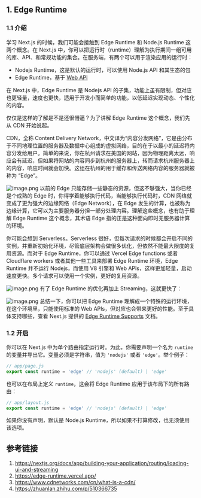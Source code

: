 ## 1. Edge Runtime

### 1.1 介绍

学习 Next.js 的时候，我们可能会接触到 Edge Runtime 和 Node.js Runtime 这两个概念。在 Next.js 中，你可以把运行时（runtime）理解为执行期间一组可用的库、API、和常规功能的集合。在服务端，有两个可以用于渲染应用的运行时：

*   Nodejs Runtime，这是默认的运行时，可以使用 Node.js API 和其生态的包
*   Edge Runtime，基于 [Web API](https://nextjs.org/docs/app/api-reference/edge)

在 Next.js 中，Edge Runtime 是 Nodejs API 的子集，功能上虽有限制，但对应也更轻量，速度也更快，适用于开发小而简单的功能，以低延迟实现动态、个性化的内容。

仅仅是这样的了解是不是还很懵逼？为了讲解 Edge Runtime 这个概念，我们先从 CDN 开始说起。

CDN，全称 Content Delivery Network，中文译为“内容分发网络”，它是由分布于不同地理位置的服务器及数据中心组成的虚拟网络，目的在于以最小的延迟将内容分发给用户。简单的来说，你在杭州请求在美国的网站，因为物理距离太远，响应会有延迟，但如果将网站的内容同步到杭州的服务器上，转而请求杭州服务器上的内容，响应时间就会加快。这组在杭州的用于缓存和传送网络内容的服务器就被称为 “Edge”。

![image.png](https://p3-juejin.byteimg.com/tos-cn-i-k3u1fbpfcp/a2a3950cc3954c3481d299f66fd5a810~tplv-k3u1fbpfcp-jj-mark:0:0:0:0:q75.image#?w=1536\&h=1409\&s=231537\&e=png\&a=1\&b=f3f3f3)
以前的 Edge 只能存储一些静态的资源，但这不够强大，当你已经是个成熟的 Edge 时，你得学着能够执行代码，当能够执行代码时，CDN 网络就变成了更为强大的边缘网络（Edge Network），在 Edge 发生的计算，也被称为边缘计算，它可以为主要服务器分担一部分处理内容。理解这些概念，也有助于理解 Edge Runtime 这个概念，其术语 Edge 指的正是这种面向即时无服务器计算的环境。

你可能会想到 Serverless。Serverless 很好，但每次请求的时候都会开启不同的实例，并重新初始化环境，尽管底层架构会做很多优化，但依然不能最大限度的复用资源。而对于 Edge Runtime，你可以通过 Vercel Edge functions 或者 Cloudflare workers 或者其他一些工具来部署 Edge Runtime 环境，Edge Runtime 并不运行 Nodejs，而使用 V8 引擎和 Web APIs，这样更加轻量，启动速度更快。多个请求可以使用一个实例，更好的复用资源。

![image.png](https://p3-juejin.byteimg.com/tos-cn-i-k3u1fbpfcp/6c30eb01fb754f45b86d336f4468fd5c~tplv-k3u1fbpfcp-jj-mark:0:0:0:0:q75.image#?w=1760\&h=1352\&s=844342\&e=png\&b=fcf9f9)
有了 Edge Runtime 的优化再加上 Streaming，这就更快了：

![image.png](https://p3-juejin.byteimg.com/tos-cn-i-k3u1fbpfcp/380bb3c168b845a28c08088e4437317e~tplv-k3u1fbpfcp-jj-mark:0:0:0:0:q75.image#?w=1938\&h=1304\&s=384225\&e=png\&b=fdfafa)
总结一下，你可以把 Edge Runtime 理解成一个特殊的运行环境，在这个环境里，只能使用标准的 Web APIs，但对应也会带来更好的性能。至于具体支持哪些，查看 Next.js 提供的 [Edge Runtime Supports](https://nextjs.org/docs/app/api-reference/edge) 文档。

### 1.2 开启

你可以在 Next.js 中为单个路由指定运行时。为此，你需要声明一个名为 `runtime` 的变量并导出它。变量必须是字符串，值为 `'nodejs'` 或者 `'edge'`。举个例子：

```javascript
// app/page.js
export const runtime = 'edge' // 'nodejs' (default) | 'edge'
```

也可以在布局上定义 `runtime`，这会将 Edge Runtime 应用于该布局下的所有路由：

```javascript
// app/layout.js
export const runtime = 'edge' // 'nodejs' (default) | 'edge'
```

如果你没有声明，默认是 Node.js Runtime，所以如果不打算修改，也无须使用该选项。

## 参考链接

1.  <https://nextjs.org/docs/app/building-your-application/routing/loading-ui-and-streaming>
2.  <https://edge-runtime.vercel.app/>
3.  <https://www.cdnetworks.com/cn/what-is-a-cdn/>
4.  <https://zhuanlan.zhihu.com/p/510366735>
